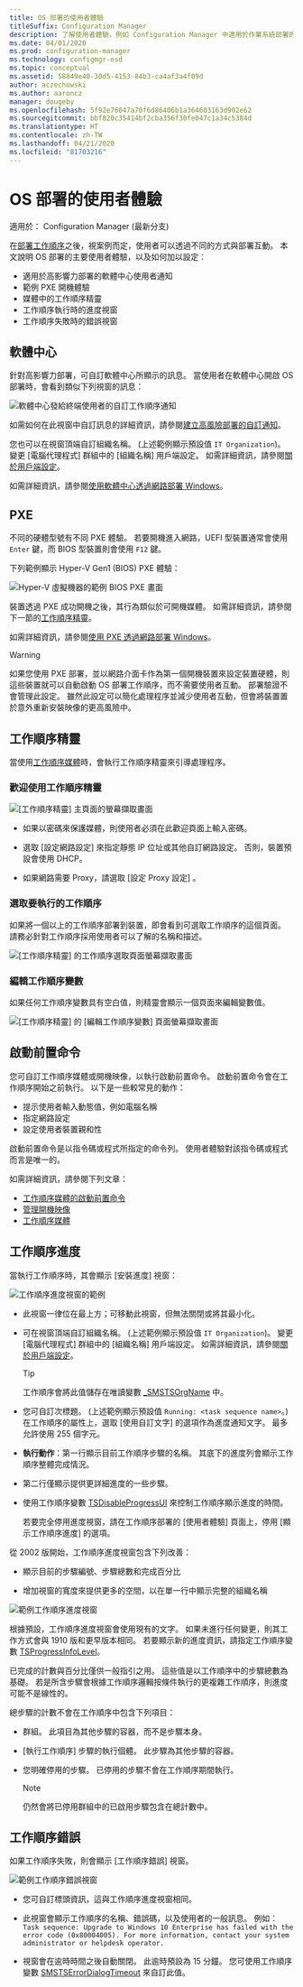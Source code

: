```yaml
---
title: OS 部署的使用者體驗
titleSuffix: Configuration Manager
description: 了解使用者體驗，例如 Configuration Manager 中適用於作業系統部署的工作順序進度和媒體精靈。
ms.date: 04/01/2020
ms.prod: configuration-manager
ms.technology: configmgr-osd
ms.topic: conceptual
ms.assetid: 58849e40-30d5-4153-84b3-ca4af3a4f09d
author: aczechowski
ms.author: aaroncz
manager: dougeby
ms.openlocfilehash: 5f92e76047a70f6d86406b1a364603163d902e62
ms.sourcegitcommit: bbf820c35414bf2cba356f30fe047c1a34c5384d
ms.translationtype: HT
ms.contentlocale: zh-TW
ms.lasthandoff: 04/21/2020
ms.locfileid: "81703216"
---
```

# <a name="user-experiences-for-os-deployment"></a>OS 部署的使用者體驗

適用於：  Configuration Manager (最新分支)

在[部署工作順序](../deploy-use/deploy-a-task-sequence.md)之後，視案例而定，使用者可以透過不同的方式與部署互動。 本文說明 OS 部署的主要使用者體驗，以及如何加以設定：

- 適用於高影響力部署的軟體中心使用者通知
- 範例 PXE 開機體驗
- 媒體中的工作順序精靈
- 工作順序執行時的進度視窗
- 工作順序失敗時的錯誤視窗

## <a name="software-center"></a>軟體中心

針對高影響力部署，可自訂軟體中心所顯示的訊息。 當使用者在軟體中心開啟 OS 部署時，會看到類似下列視窗的訊息：

![軟體中心發給終端使用者的自訂工作順序通知](../media/user-notification-enduser.png)

如需如何在此視窗中自訂訊息的詳細資訊，請參閱[建立高風險部署的自訂通知](../deploy-use/manage-task-sequences-to-automate-tasks.md#create-a-custom-notification-for-high-risk-deployments)。

您也可以在視窗頂端自訂組織名稱。 (上述範例顯示預設值 `IT Organization`)。 變更 [電腦代理程式]  群組中的 [組織名稱]  用戶端設定。 如需詳細資訊，請參閱[關於用戶端設定](../../core/clients/deploy/about-client-settings.md#computer-agent)。

<!--
optional vs required
**Allow user to interact** on required deployment?
-->

如需詳細資訊，請參閱[使用軟體中心透過網路部署 Windows](../deploy-use/use-software-center-to-deploy-windows-over-the-network.md)。

## <a name="pxe"></a>PXE

不同的硬體型號有不同 PXE 體驗。 若要開機進入網路，UEFI 型裝置通常會使用 `Enter` 鍵，而 BIOS 型裝置則會使用 `F12` 鍵。

下列範例顯示 Hyper-V Gen1 (BIOS) PXE 體驗：

![Hyper-V 虛擬機器的範例 BIOS PXE 畫面](media/hyperv-pxe.png)

裝置透過 PXE 成功開機之後，其行為類似於可開機媒體。 如需詳細資訊，請參閱下一節的[工作順序精靈](#task-sequence-wizard)。

如需詳細資訊，請參閱[使用 PXE 透過網路部署 Windows](../deploy-use/use-pxe-to-deploy-windows-over-the-network.md)。

> [!WARNING]
> 如果您使用 PXE 部署，並以網路介面卡作為第一個開機裝置來設定裝置硬體，則這些裝置就可以自動啟動 OS 部署工作順序，而不需要使用者互動。 部署驗證不會管理此設定。 雖然此設定可以簡化處理程序並減少使用者互動，但會將裝置置於意外重新安裝映像的更高風險中。

## <a name="task-sequence-wizard"></a>工作順序精靈

當使用[工作順序媒體](../deploy-use/create-task-sequence-media.md)時，會執行工作順序精靈來引導處理程序。

### <a name="welcome-to-the-task-sequence-wizard"></a>歡迎使用工作順序精靈

![[工作順序精靈] 主頁面的螢幕擷取畫面](media/welcome-task-sequence-wizard.png)

- 如果以密碼來保護媒體，則使用者必須在此歡迎頁面上輸入密碼。

- 選取 [設定網路設定]  來指定靜態 IP 位址或其他自訂網路設定。 否則，裝置預設會使用 DHCP。

- 如果網路需要 Proxy，請選取 [設定 Proxy 設定]  。

### <a name="select-a-task-sequence-to-run"></a>選取要執行的工作順序

如果將一個以上的工作順序部署到裝置，即會看到可選取工作順序的這個頁面。 請務必針對工作順序採用使用者可以了解的名稱和描述。

![[工作順序精靈] 的工作順序選取頁面螢幕擷取畫面](media/task-sequence-wizard-select.png)

### <a name="edit-task-sequence-variables"></a>編輯工作順序變數

如果任何工作順序變數具有空白值，則精靈會顯示一個頁面來編輯變數值。

![[工作順序精靈] 的 [編輯工作順序變數] 頁面螢幕擷取畫面](media/task-sequence-wizard-variables.png)

## <a name="prestart-commands"></a>啟動前置命令

您可自訂工作順序媒體或開機映像，以執行啟動前置命令。 啟動前置命令會在工作順序開始之前執行。 以下是一些較常見的動作：

- 提示使用者輸入動態值，例如電腦名稱
- 指定網路設定
- 設定使用者裝置親和性

啟動前置命令是以指令碼或程式所指定的命令列。 使用者體驗對該指令碼或程式而言是唯一的。

如需詳細資訊，請參閱下列文章：

- [工作順序媒體的啟動前置命令](prestart-commands-for-task-sequence-media.md)
- [管理開機映像](../get-started/manage-boot-images.md#customization)
- [工作順序媒體](../deploy-use/create-task-sequence-media.md)

## <a name="task-sequence-progress"></a>工作順序進度

當執行工作順序時，其會顯示 [安裝進度]  視窗：

![工作順序進度視窗的範例](media/task-sequence-progress.png)

- 此視窗一律位在最上方；可移動此視窗，但無法關閉或將其最小化。

- 可在視窗頂端自訂組織名稱。 (上述範例顯示預設值 `IT Organization`)。 變更 [電腦代理程式]  群組中的 [組織名稱]  用戶端設定。 如需詳細資訊，請參閱[關於用戶端設定](../../core/clients/deploy/about-client-settings.md#computer-agent)。

    > [!TIP]
    > 工作順序會將此值儲存在唯讀變數 [_SMSTSOrgName](task-sequence-variables.md#SMSTSOrgName) 中。

- 您可自訂次標題。 (上述範例顯示預設值 `Running: <task sequence name>`。)在工作順序的屬性上，選取 [使用自訂文字]  的選項作為進度通知文字。 最多允許使用 255 個字元。

- **執行動作**：第一行顯示目前工作順序步驟的名稱。 其底下的進度列會顯示工作順序整體完成情況。

- 第二行僅顯示提供更詳細進度的一些步驟。

- 使用工作順序變數 [TSDisableProgressUI](task-sequence-variables.md#TSDisableProgressUI) 來控制工作順序顯示進度的時間。

    若要完全停用進度視窗，請在工作順序部署的 [使用者體驗]  頁面上，停用 [顯示工作順序進度]  的選項。

從 2002 版開始，工作順序進度視窗包含下列改善：<!--5932692-->

- 顯示目前的步驟編號、步驟總數和完成百分比

- 增加視窗的寬度來提供更多的空間，以在單一行中顯示完整的組織名稱

![範例工作順序進度視窗](media/2356386-task-sequence-progress.png)

根據預設，工作順序進度視窗會使用現有的文字。 如果未進行任何變更，則其工作方式會與 1910 版和更早版本相同。 若要顯示新的進度資訊，請指定工作順序變數 [TSProgressInfoLevel](task-sequence-variables.md#TSProgressInfoLevel)。

已完成的計數與百分比僅供一般指引之用。 這些值是以工作順序中的步驟總數為基礎。 若是所含步驟會根據工作順序邏輯按條件執行的更複雜工作順序，則進度可能不是線性的。

總步驟的計數不會在工作順序中包含下列項目：

- 群組。 此項目為其他步驟的容器，而不是步驟本身。

- [執行工作順序]  步驟的執行個體。 此步驟為其他步驟的容器。

- 您明確停用的步驟。 已停用的步驟不會在工作順序期間執行。

    > [!NOTE]
    > 仍然會將已停用群組中的已啟用步驟包含在總計數中。

## <a name="task-sequence-error"></a>工作順序錯誤

如果工作順序失敗，則會顯示 [工作順序錯誤]  視窗。

![範例工作順序錯誤視窗](media/task-sequence-error.png)

- 您可自訂標頭資訊，這與工作順序進度視窗相同。

- 此視窗會顯示工作順序的名稱、錯誤碼，以及使用者的一般訊息。 例如：`Task sequence: Upgrade to Windows 10 Enterprise has failed with the error code (0x80004005). For more information, contact your system administrator or helpdesk operator.`

- 視窗會在逾時時間之後自動關閉。 此逾時預設為 15 分鐘。 您可使用工作順序變數 [SMSTSErrorDialogTimeout](task-sequence-variables.md#SMSTSErrorDialogTimeout) 來自訂此值。
